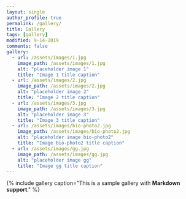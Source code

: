 ```yaml
---
layout: single
author_profile: true
permalink: /gallery/
title: Gallery
tags: [gallery]
modified: 9-14-2019
comments: false
gallery:
  - url: /assets/images/1.jpg
    image_path: /assets/images/1.jpg
    alt: "placeholder image 1"
    title: "Image 1 title caption"
  - url: /assets/images/2.jpg
    image_path: /assets/images/2.jpg
    alt: "placeholder image 2"
    title: "Image 2 title caption"
  - url: /assets/images/3.jpg
    image_path: /assets/images/3.jpg
    alt: "placeholder image 3"
    title: "Image 3 title caption"      
  - url: /assets/images/bio-photo2.jpg
    image_path: /assets/images/bio-photo2.jpg
    alt: "placeholder image bio-photo2"
    title: "Image bio-photo2 title caption"
  - url: /assets/images/gg.jpg
    image_path: /assets/images/gg.jpg
    alt: "placeholder image gg"
    title: "Image gg title caption"
---
```


{% include gallery caption="This is a sample gallery with **Markdown support**." %}

